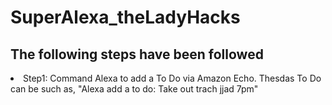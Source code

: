 # SuperAlexa_theLadyHacks
 <h2>The following steps have been followed</h2>
 <li>Step1: Command Alexa to add a To Do via Amazon Echo. Thesdas To Do can be such as, "Alexa add a to do: Take out trach jjad 7pm"</li>
 
